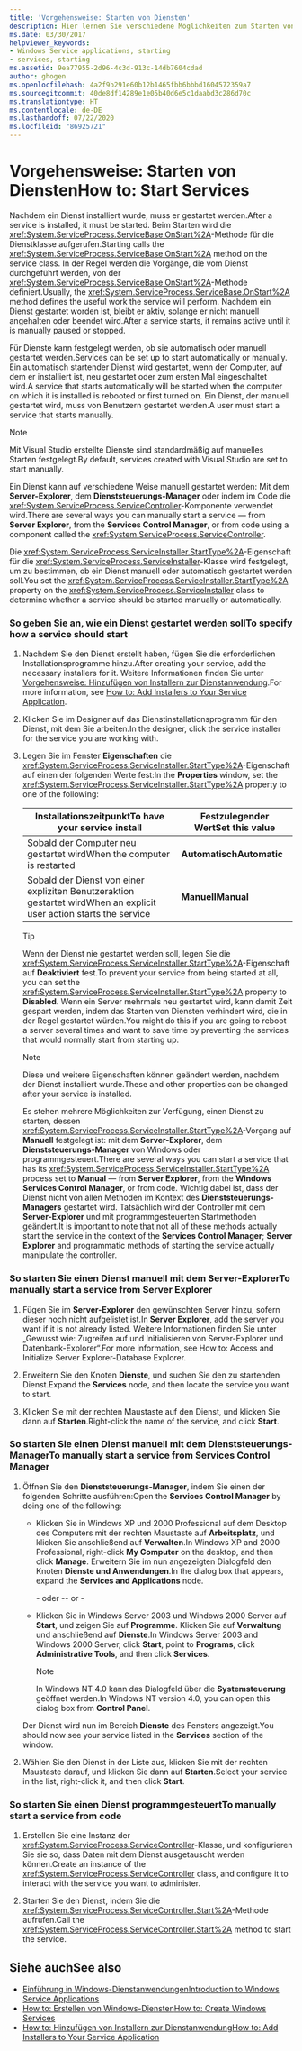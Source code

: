 ```yaml
---
title: 'Vorgehensweise: Starten von Diensten'
description: Hier lernen Sie verschiedene Möglichkeiten zum Starten von Diensten kennen. Nachdem ein Dienst installiert wurde, muss er gestartet werden. Beim Starten wird die „OnStart“-Methode für die Dienstklasse aufgerufen.
ms.date: 03/30/2017
helpviewer_keywords:
- Windows Service applications, starting
- services, starting
ms.assetid: 9ea77955-2d96-4c3d-913c-14db7604cdad
author: ghogen
ms.openlocfilehash: 4a2f9b291e60b12b1465fbb6bbbd1604572359a7
ms.sourcegitcommit: 40de8df14289e1e05b40d6e5c1daabd3c286d70c
ms.translationtype: HT
ms.contentlocale: de-DE
ms.lasthandoff: 07/22/2020
ms.locfileid: "86925721"
---
```

# <a name="how-to-start-services"></a><span data-ttu-id="fb021-105">Vorgehensweise: Starten von Diensten</span><span class="sxs-lookup"><span data-stu-id="fb021-105">How to: Start Services</span></span>

<span data-ttu-id="fb021-106">Nachdem ein Dienst installiert wurde, muss er gestartet werden.</span><span class="sxs-lookup"><span data-stu-id="fb021-106">After a service is installed, it must be started.</span></span> <span data-ttu-id="fb021-107">Beim Starten wird die <xref:System.ServiceProcess.ServiceBase.OnStart%2A>-Methode für die Dienstklasse aufgerufen.</span><span class="sxs-lookup"><span data-stu-id="fb021-107">Starting calls the <xref:System.ServiceProcess.ServiceBase.OnStart%2A> method on the service class.</span></span> <span data-ttu-id="fb021-108">In der Regel werden die Vorgänge, die vom Dienst durchgeführt werden, von der <xref:System.ServiceProcess.ServiceBase.OnStart%2A>-Methode definiert.</span><span class="sxs-lookup"><span data-stu-id="fb021-108">Usually, the <xref:System.ServiceProcess.ServiceBase.OnStart%2A> method defines the useful work the service will perform.</span></span> <span data-ttu-id="fb021-109">Nachdem ein Dienst gestartet worden ist, bleibt er aktiv, solange er nicht manuell angehalten oder beendet wird.</span><span class="sxs-lookup"><span data-stu-id="fb021-109">After a service starts, it remains active until it is manually paused or stopped.</span></span>

<span data-ttu-id="fb021-110">Für Dienste kann festgelegt werden, ob sie automatisch oder manuell gestartet werden.</span><span class="sxs-lookup"><span data-stu-id="fb021-110">Services can be set up to start automatically or manually.</span></span> <span data-ttu-id="fb021-111">Ein automatisch startender Dienst wird gestartet, wenn der Computer, auf dem er installiert ist, neu gestartet oder zum ersten Mal eingeschaltet wird.</span><span class="sxs-lookup"><span data-stu-id="fb021-111">A service that starts automatically will be started when the computer on which it is installed is rebooted or first turned on.</span></span> <span data-ttu-id="fb021-112">Ein Dienst, der manuell gestartet wird, muss von Benutzern gestartet werden.</span><span class="sxs-lookup"><span data-stu-id="fb021-112">A user must start a service that starts manually.</span></span>

> [!NOTE]
> <span data-ttu-id="fb021-113">Mit Visual Studio erstellte Dienste sind standardmäßig auf manuelles Starten festgelegt.</span><span class="sxs-lookup"><span data-stu-id="fb021-113">By default, services created with Visual Studio are set to start manually.</span></span>

<span data-ttu-id="fb021-114">Ein Dienst kann auf verschiedene Weise manuell gestartet werden: Mit dem **Server-Explorer**, dem **Dienststeuerungs-Manager** oder indem im Code die <xref:System.ServiceProcess.ServiceController>-Komponente verwendet wird.</span><span class="sxs-lookup"><span data-stu-id="fb021-114">There are several ways you can manually start a service — from **Server Explorer**, from the **Services Control Manager**, or from code using a component called the <xref:System.ServiceProcess.ServiceController>.</span></span>

<span data-ttu-id="fb021-115">Die <xref:System.ServiceProcess.ServiceInstaller.StartType%2A>-Eigenschaft für die <xref:System.ServiceProcess.ServiceInstaller>-Klasse wird festgelegt, um zu bestimmen, ob ein Dienst manuell oder automatisch gestartet werden soll.</span><span class="sxs-lookup"><span data-stu-id="fb021-115">You set the <xref:System.ServiceProcess.ServiceInstaller.StartType%2A> property on the <xref:System.ServiceProcess.ServiceInstaller> class to determine whether a service should be started manually or automatically.</span></span>

### <a name="to-specify-how-a-service-should-start"></a><span data-ttu-id="fb021-116">So geben Sie an, wie ein Dienst gestartet werden soll</span><span class="sxs-lookup"><span data-stu-id="fb021-116">To specify how a service should start</span></span>

1. <span data-ttu-id="fb021-117">Nachdem Sie den Dienst erstellt haben, fügen Sie die erforderlichen Installationsprogramme hinzu.</span><span class="sxs-lookup"><span data-stu-id="fb021-117">After creating your service, add the necessary installers for it.</span></span> <span data-ttu-id="fb021-118">Weitere Informationen finden Sie unter [Vorgehensweise: Hinzufügen von Installern zur Dienstanwendung](how-to-add-installers-to-your-service-application.md).</span><span class="sxs-lookup"><span data-stu-id="fb021-118">For more information, see [How to: Add Installers to Your Service Application](how-to-add-installers-to-your-service-application.md).</span></span>

2. <span data-ttu-id="fb021-119">Klicken Sie im Designer auf das Dienstinstallationsprogramm für den Dienst, mit dem Sie arbeiten.</span><span class="sxs-lookup"><span data-stu-id="fb021-119">In the designer, click the service installer for the service you are working with.</span></span>

3. <span data-ttu-id="fb021-120">Legen Sie im Fenster **Eigenschaften** die <xref:System.ServiceProcess.ServiceInstaller.StartType%2A>-Eigenschaft auf einen der folgenden Werte fest:</span><span class="sxs-lookup"><span data-stu-id="fb021-120">In the **Properties** window, set the <xref:System.ServiceProcess.ServiceInstaller.StartType%2A> property to one of the following:</span></span>

    |<span data-ttu-id="fb021-121">Installationszeitpunkt</span><span class="sxs-lookup"><span data-stu-id="fb021-121">To have your service install</span></span>|<span data-ttu-id="fb021-122">Festzulegender Wert</span><span class="sxs-lookup"><span data-stu-id="fb021-122">Set this value</span></span>|
    |----------------------------------|--------------------|
    |<span data-ttu-id="fb021-123">Sobald der Computer neu gestartet wird</span><span class="sxs-lookup"><span data-stu-id="fb021-123">When the computer is restarted</span></span>|<span data-ttu-id="fb021-124">**Automatisch**</span><span class="sxs-lookup"><span data-stu-id="fb021-124">**Automatic**</span></span>|
    |<span data-ttu-id="fb021-125">Sobald der Dienst von einer expliziten Benutzeraktion gestartet wird</span><span class="sxs-lookup"><span data-stu-id="fb021-125">When an explicit user action starts the service</span></span>|<span data-ttu-id="fb021-126">**Manuell**</span><span class="sxs-lookup"><span data-stu-id="fb021-126">**Manual**</span></span>|

    > [!TIP]
    > <span data-ttu-id="fb021-127">Wenn der Dienst nie gestartet werden soll, legen Sie die <xref:System.ServiceProcess.ServiceInstaller.StartType%2A>-Eigenschaft auf **Deaktiviert** fest.</span><span class="sxs-lookup"><span data-stu-id="fb021-127">To prevent your service from being started at all, you can set the <xref:System.ServiceProcess.ServiceInstaller.StartType%2A> property to **Disabled**.</span></span> <span data-ttu-id="fb021-128">Wenn ein Server mehrmals neu gestartet wird, kann damit Zeit gespart werden, indem das Starten von Diensten verhindert wird, die in der Regel gestartet würden.</span><span class="sxs-lookup"><span data-stu-id="fb021-128">You might do this if you are going to reboot a server several times and want to save time by preventing the services that would normally start from starting up.</span></span>

    > [!NOTE]
    > <span data-ttu-id="fb021-129">Diese und weitere Eigenschaften können geändert werden, nachdem der Dienst installiert wurde.</span><span class="sxs-lookup"><span data-stu-id="fb021-129">These and other properties can be changed after your service is installed.</span></span>

    <span data-ttu-id="fb021-130">Es stehen mehrere Möglichkeiten zur Verfügung, einen Dienst zu starten, dessen <xref:System.ServiceProcess.ServiceInstaller.StartType%2A>-Vorgang auf **Manuell** festgelegt ist: mit dem **Server-Explorer**, dem **Dienststeuerungs-Manager** von Windows oder programmgesteuert.</span><span class="sxs-lookup"><span data-stu-id="fb021-130">There are several ways you can start a service that has its <xref:System.ServiceProcess.ServiceInstaller.StartType%2A> process set to **Manual** — from **Server Explorer**, from the **Windows Services Control Manager**, or from code.</span></span> <span data-ttu-id="fb021-131">Wichtig dabei ist, dass der Dienst nicht von allen Methoden im Kontext des **Dienststeuerungs-Managers** gestartet wird. Tatsächlich wird der Controller mit dem **Server-Explorer** und mit programmgesteuerten Startmethoden geändert.</span><span class="sxs-lookup"><span data-stu-id="fb021-131">It is important to note that not all of these methods actually start the service in the context of the **Services Control Manager**; **Server Explorer** and programmatic methods of starting the service actually manipulate the controller.</span></span>

### <a name="to-manually-start-a-service-from-server-explorer"></a><span data-ttu-id="fb021-132">So starten Sie einen Dienst manuell mit dem Server-Explorer</span><span class="sxs-lookup"><span data-stu-id="fb021-132">To manually start a service from Server Explorer</span></span>

1. <span data-ttu-id="fb021-133">Fügen Sie im **Server-Explorer** den gewünschten Server hinzu, sofern dieser noch nicht aufgelistet ist.</span><span class="sxs-lookup"><span data-stu-id="fb021-133">In **Server Explorer**, add the server you want if it is not already listed.</span></span> <span data-ttu-id="fb021-134">Weitere Informationen finden Sie unter „Gewusst wie: Zugreifen auf und Initialisieren von Server-Explorer und Datenbank-Explorer“.</span><span class="sxs-lookup"><span data-stu-id="fb021-134">For more information, see How to: Access and Initialize Server Explorer-Database Explorer.</span></span>

2. <span data-ttu-id="fb021-135">Erweitern Sie den Knoten **Dienste**, und suchen Sie den zu startenden Dienst.</span><span class="sxs-lookup"><span data-stu-id="fb021-135">Expand the **Services** node, and then locate the service you want to start.</span></span>

3. <span data-ttu-id="fb021-136">Klicken Sie mit der rechten Maustaste auf den Dienst, und klicken Sie dann auf **Starten**.</span><span class="sxs-lookup"><span data-stu-id="fb021-136">Right-click the name of the service, and click **Start**.</span></span>

### <a name="to-manually-start-a-service-from-services-control-manager"></a><span data-ttu-id="fb021-137">So starten Sie einen Dienst manuell mit dem Dienststeuerungs-Manager</span><span class="sxs-lookup"><span data-stu-id="fb021-137">To manually start a service from Services Control Manager</span></span>

1. <span data-ttu-id="fb021-138">Öffnen Sie den **Dienststeuerungs-Manager**, indem Sie einen der folgenden Schritte ausführen:</span><span class="sxs-lookup"><span data-stu-id="fb021-138">Open the **Services Control Manager** by doing one of the following:</span></span>

    - <span data-ttu-id="fb021-139">Klicken Sie in Windows XP und 2000 Professional auf dem Desktop des Computers mit der rechten Maustaste auf **Arbeitsplatz**, und klicken Sie anschließend auf **Verwalten**.</span><span class="sxs-lookup"><span data-stu-id="fb021-139">In Windows XP and 2000 Professional, right-click **My Computer** on the desktop, and then click **Manage**.</span></span> <span data-ttu-id="fb021-140">Erweitern Sie im nun angezeigten Dialogfeld den Knoten **Dienste und Anwendungen**.</span><span class="sxs-lookup"><span data-stu-id="fb021-140">In the dialog box that appears, expand the **Services and Applications** node.</span></span>

      <span data-ttu-id="fb021-141">\- oder -</span><span class="sxs-lookup"><span data-stu-id="fb021-141">\- or -</span></span>

    - <span data-ttu-id="fb021-142">Klicken Sie in Windows Server 2003 und Windows 2000 Server auf **Start**, und zeigen Sie auf **Programme**. Klicken Sie auf **Verwaltung** und anschließend auf **Dienste**.</span><span class="sxs-lookup"><span data-stu-id="fb021-142">In Windows Server 2003 and Windows 2000 Server, click **Start**, point to **Programs**, click **Administrative Tools**, and then click **Services**.</span></span>

      > [!NOTE]
      > <span data-ttu-id="fb021-143">In Windows NT 4.0 kann das Dialogfeld über die **Systemsteuerung** geöffnet werden.</span><span class="sxs-lookup"><span data-stu-id="fb021-143">In Windows NT version 4.0, you can open this dialog box from **Control Panel**.</span></span>

    <span data-ttu-id="fb021-144">Der Dienst wird nun im Bereich **Dienste** des Fensters angezeigt.</span><span class="sxs-lookup"><span data-stu-id="fb021-144">You should now see your service listed in the **Services** section of the window.</span></span>

2. <span data-ttu-id="fb021-145">Wählen Sie den Dienst in der Liste aus, klicken Sie mit der rechten Maustaste darauf, und klicken Sie dann auf **Starten**.</span><span class="sxs-lookup"><span data-stu-id="fb021-145">Select your service in the list, right-click it, and then click **Start**.</span></span>

### <a name="to-manually-start-a-service-from-code"></a><span data-ttu-id="fb021-146">So starten Sie einen Dienst programmgesteuert</span><span class="sxs-lookup"><span data-stu-id="fb021-146">To manually start a service from code</span></span>

1. <span data-ttu-id="fb021-147">Erstellen Sie eine Instanz der <xref:System.ServiceProcess.ServiceController>-Klasse, und konfigurieren Sie sie so, dass Daten mit dem Dienst ausgetauscht werden können.</span><span class="sxs-lookup"><span data-stu-id="fb021-147">Create an instance of the <xref:System.ServiceProcess.ServiceController> class, and configure it to interact with the service you want to administer.</span></span>

2. <span data-ttu-id="fb021-148">Starten Sie den Dienst, indem Sie die <xref:System.ServiceProcess.ServiceController.Start%2A>-Methode aufrufen.</span><span class="sxs-lookup"><span data-stu-id="fb021-148">Call the <xref:System.ServiceProcess.ServiceController.Start%2A> method to start the service.</span></span>

## <a name="see-also"></a><span data-ttu-id="fb021-149">Siehe auch</span><span class="sxs-lookup"><span data-stu-id="fb021-149">See also</span></span>

- [<span data-ttu-id="fb021-150">Einführung in Windows-Dienstanwendungen</span><span class="sxs-lookup"><span data-stu-id="fb021-150">Introduction to Windows Service Applications</span></span>](introduction-to-windows-service-applications.md)
- [<span data-ttu-id="fb021-151">How to: Erstellen von Windows-Diensten</span><span class="sxs-lookup"><span data-stu-id="fb021-151">How to: Create Windows Services</span></span>](how-to-create-windows-services.md)
- [<span data-ttu-id="fb021-152">How to: Hinzufügen von Installern zur Dienstanwendung</span><span class="sxs-lookup"><span data-stu-id="fb021-152">How to: Add Installers to Your Service Application</span></span>](how-to-add-installers-to-your-service-application.md)
